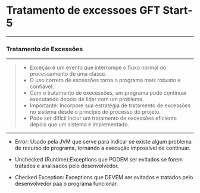 # Tratamento de excessoes GFT Start-5

-------------------------------------------------------------

### Tratamento de Excessões
-------------------------------------------------------------


 >  - Exceção é um evento que interrompe o fluxo normal do processamento de uma classe. <br> 
 >  - O uso correto de excessões torna o programa mais robusto e confiável. <br> 
 >  - Com o tratamento de execessões, um programa pode continuar executando depois de lidar com um problema. <br>
 >  - Importante: Incorpore sua estratégia de tratamento de excessões no sistema desde o princípio do processo do projeto. <br>
 >  - Pode ser difícil inclur um tratamento de excessões eficiente depois que um sistema é implementado. <br>

-----------------------------------------------------------------

- Error: Usado pela JVM que serve para indicar se existe algum problema de recurso do programa, tornando a execução impossível de continuar.

- Unchecked (Runtime):Exceptions que PODEM ser evitados se forem tratados e analisados pelo desenvolvedor.

- Checked Exception: Exceptions que DEVEM ser evitados e tratados pelo desenvolvedor paa o programa funcionar.
